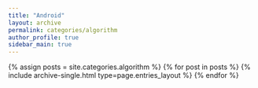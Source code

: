 ```yaml
---
title: "Android"
layout: archive
permalink: categories/algorithm
author_profile: true
sidebar_main: true
---
```


{% assign posts = site.categories.algorithm %}
{% for post in posts %} {% include archive-single.html type=page.entries_layout %} {% endfor %}